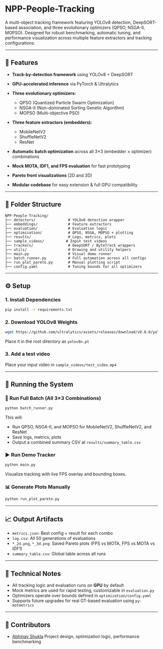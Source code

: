 # NPP-People-Tracking

A multi-object tracking framework featuring YOLOv8 detection, DeepSORT-based association, and three evolutionary optimizers (QPSO, NSGA-II, MOPSO). Designed for robust benchmarking, automatic tuning, and performance visualization across multiple feature extractors and tracking configurations.

---

## 🚀 Features

* **Track-by-detection framework** using YOLOv8 + DeepSORT
* **GPU-accelerated inference** via PyTorch & Ultralytics
* **Three evolutionary optimizers:**

  * QPSO (Quantized Particle Swarm Optimization)
  * NSGA-II (Non-dominated Sorting Genetic Algorithm)
  * MOPSO (Multi-objective PSO)
* **Three feature extractors (embedders):**

  * MobileNetV2
  * ShuffleNetV2
  * ResNet
* **Automatic batch optimization** across all 3×3 (embedder × optimizer) combinations
* **Mock MOTA, IDF1, and FPS evaluation** for fast prototyping
* **Pareto front visualizations** (2D and 3D)
* **Modular codebase** for easy extension & full GPU compatibility

---

## 📁 Folder Structure

```
NPP-People-Tracking/
├── detectors/               # YOLOv8 detection wrapper
├── embeddings/              # Feature extractors
├── evaluation/              # Evaluation logic
├── optimization/            # QPSO, NSGA, MOPSO + plotting
├── results/                 # Logs, metrics, plots
├── sample_videos/          # Input test videos
├── trackers/                # DeepSORT / ByteTrack wrappers
├── utils/                   # Drawing and utility helpers
├── main.py                  # Visual demo runner
├── batch_runner.py          # Full automation across all configs
├── run_plot_pareto.py       # Manual plotting script
├── config.yaml              # Tuning bounds for all optimizers
```

---

## ⚙️ Setup

### 1. Install Dependencies

```bash
pip install -r requirements.txt
```

### 2. Download YOLOv8 Weights

```bash
wget https://github.com/ultralytics/assets/releases/download/v0.0.0/yolov8n.pt
```

Place it in the root directory as `yolov8n.pt`

### 3. Add a test video

Place your input video in `sample_videos/test_video.mp4`

---

## 🧪 Running the System

### 🔁 Run Full Batch (All 3×3 Combinations)

```bash
python batch_runner.py
```

This will:

* Run QPSO, NSGA-II, and MOPSO for MobileNetV2, ShuffleNetV2, and ResNet
* Save logs, metrics, plots
* Output a combined summary CSV at `results/summary_table.csv`

### ▶️ Run Demo Tracker

```bash
python main.py
```

Visualize tracking with live FPS overlay and bounding boxes.

### 📊 Generate Plots Manually

```bash
python run_plot_pareto.py
```

---

## 📈 Output Artifacts

* `metrics.json`: Best config + result for each combo
* `log.csv`: All 50 generations of evaluations
* `*_2d.png`, `*_3d.png`: Saved Pareto plots (FPS vs MOTA, FPS vs MOTA vs IDF1)
* `summary_table.csv`: Global table across all runs

---

## 🧠 Technical Notes

* All tracking logic and evaluation runs on **GPU** by default
* Mock metrics are used for rapid testing, customizable in `evaluation.py`
* Optimizers operate over bounds defined in `optimization/config.yaml`
* Supports future upgrades for real GT-based evaluation using `py-motmetrics`

---

## 🤝 Contributors

* [Abhinav Shukla](https://github.com/AbhinavAI)
  Project design, optimization logic, performance benchmarking


